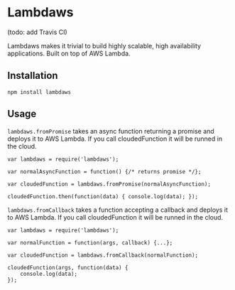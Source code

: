# Lambdaws

(todo: add Travis CI)

Lambdaws makes it trivial to build highly scalable, high availability applications. Built on top of AWS Lambda.

## Installation

```npm install lambdaws```

## Usage

```lambdaws.fromPromise``` takes an async function returning a promise and deploys it to AWS Lambda. If you call cloudedFunction it will be runned in the cloud.

```
var lambdaws = require('lambdaws');

var normalAsyncFunction = function() {/* returns promise */};

var cloudedFunction = lambdaws.fromPromise(normalAsyncFunction);

cloudedFunction.then(function(data) { console.log(data); });

```

```lambdaws.fromCallback``` takes a function accepting a callback and deploys it to AWS Lambda. If you call cloudedFunction it will be runned in the cloud.

```
var lambdaws = require('lambdaws');

var normalFunction = function(args, callback) {...};

var cloudedFunction = lambdaws.fromCallback(normalFunction);

cloudedFunction(args, function(data) {
	console.log(data);
});

```

